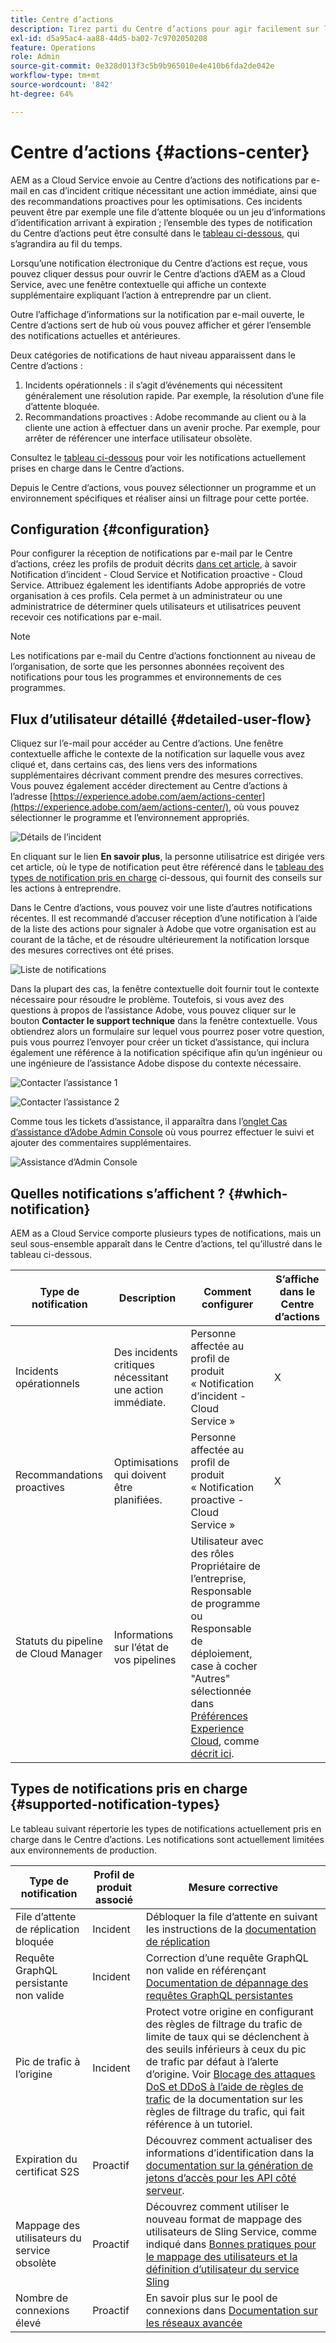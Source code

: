 ```yaml
---
title: Centre d’actions
description: Tirez parti du Centre d’actions pour agir facilement sur les incidents et d’autres informations importantes
exl-id: d5a95ac4-aa88-44d5-ba02-7c9702050208
feature: Operations
role: Admin
source-git-commit: 0e328d013f3c5b9b965010e4e410b6fda2de042e
workflow-type: tm+mt
source-wordcount: '842'
ht-degree: 64%

---
```


# Centre d’actions {#actions-center}

AEM as a Cloud Service envoie au Centre d’actions des notifications par e-mail en cas d’incident critique nécessitant une action immédiate, ainsi que des recommandations proactives pour les optimisations. Ces incidents peuvent être par exemple une file d’attente bloquée ou un jeu d’informations d’identification arrivant à expiration ; l’ensemble des types de notification du Centre d’actions peut être consulté dans le [tableau ci-dessous](#supported-notification-types), qui s’agrandira au fil du temps.

Lorsqu’une notification électronique du Centre d’actions est reçue, vous pouvez cliquer dessus pour ouvrir le Centre d’actions d’AEM as a Cloud Service, avec une fenêtre contextuelle qui affiche un contexte supplémentaire expliquant l’action à entreprendre par un client.

Outre l’affichage d’informations sur la notification par e-mail ouverte, le Centre d’actions sert de hub où vous pouvez afficher et gérer l’ensemble des notifications actuelles et antérieures. <!-- It can be accessed directly at the url TBD (Alexandru: I'm intentionally keeping it TBD for now so customers do not find it) -->

Deux catégories de notifications de haut niveau apparaissent dans le Centre d’actions :

1. Incidents opérationnels : il s’agit d’événements qui nécessitent généralement une résolution rapide. Par exemple, la résolution d’une file d’attente bloquée.
1. Recommandations proactives : Adobe recommande au client ou à la cliente une action à effectuer dans un avenir proche. Par exemple, pour arrêter de référencer une interface utilisateur obsolète.

Consultez le [tableau ci-dessous](#supported-notification-types) pour voir les notifications actuellement prises en charge dans le Centre d’actions.

Depuis le Centre d’actions, vous pouvez sélectionner un programme et un environnement spécifiques et réaliser ainsi un filtrage pour cette portée.

## Configuration {#configuration}

Pour configurer la réception de notifications par e-mail par le Centre d’actions, créez les profils de produit décrits [dans cet article](/help/journey-onboarding/notification-profiles.md), à savoir Notification d’incident - Cloud Service et Notification proactive - Cloud Service. Attribuez également les identifiants Adobe appropriés de votre organisation à ces profils. Cela permet à un administrateur ou une administratrice de déterminer quels utilisateurs et utilisatrices peuvent recevoir ces notifications par e-mail.

>[!NOTE]
>Les notifications par e-mail du Centre d’actions fonctionnent au niveau de l’organisation, de sorte que les personnes abonnées reçoivent des notifications pour tous les programmes et environnements de ces programmes.

## Flux d’utilisateur détaillé {#detailed-user-flow}

Cliquez sur l’e-mail pour accéder au Centre d’actions. Une fenêtre contextuelle affiche le contexte de la notification sur laquelle vous avez cliqué et, dans certains cas, des liens vers des informations supplémentaires décrivant comment prendre des mesures correctives. Vous pouvez également accéder directement au Centre d’actions à l’adresse [https://experience.adobe.com/aem/actions-center](https://experience.adobe.com/aem/actions-center/), où vous pouvez sélectionner le programme et l’environnement appropriés.

![Détails de l’incident](/help/operations/assets/incident-details.png)

En cliquant sur le lien **En savoir plus**, la personne utilisatrice est dirigée vers cet article, où le type de notification peut être référencé dans le [tableau des types de notification pris en charge](#supported-notification-types) ci-dessous, qui fournit des conseils sur les actions à entreprendre.

Dans le Centre d’actions, vous pouvez voir une liste d’autres notifications récentes. Il est recommandé d’accuser réception d’une notification à l’aide de la liste des actions pour signaler à Adobe que votre organisation est au courant de la tâche, et de résoudre ultérieurement la notification lorsque des mesures correctives ont été prises.

![Liste de notifications](/help/operations/assets/notification-list.png)

Dans la plupart des cas, la fenêtre contextuelle doit fournir tout le contexte nécessaire pour résoudre le problème. Toutefois, si vous avez des questions à propos de l’assistance Adobe, vous pouvez cliquer sur le bouton **Contacter le support technique** dans la fenêtre contextuelle. Vous obtiendrez alors un formulaire sur lequel vous pourrez poser votre question, puis vous pourrez l’envoyer pour créer un ticket d’assistance, qui inclura également une référence à la notification spécifique afin qu’un ingénieur ou une ingénieure de l’assistance Adobe dispose du contexte nécessaire.

![Contacter l’assistance 1](/help/operations/assets/contact-support1.png)

![Contacter l’assistance 2](/help/operations/assets/contact-support2.png)

Comme tous les tickets d’assistance, il apparaîtra dans l’[onglet Cas d’assistance d’Adobe Admin Console](https://helpx.adobe.com/fr/enterprise/using/support-for-enterprise.html) où vous pourrez effectuer le suivi et ajouter des commentaires supplémentaires.

![Assistance d’Admin Console](/help/operations/assets/admin-console-support.png)

## Quelles notifications s’affichent ? {#which-notification}

AEM as a Cloud Service comporte plusieurs types de notifications, mais un seul sous-ensemble apparaît dans le Centre d’actions, tel qu’illustré dans le tableau ci-dessous.

| Type de notification | Description | Comment configurer | S’affiche dans le Centre d’actions |
|---------------------------------|-----------------------------------------------|---------------------------------------------------------------------------------------------------------------------------------------------------------------------------------------------------------------------------------------------------------|---------------------------|
| Incidents opérationnels | Des incidents critiques nécessitant une action immédiate. | Personne affectée au profil de produit « Notification d’incident - Cloud Service » | X |
| Recommandations proactives | Optimisations qui doivent être planifiées. | Personne affectée au profil de produit « Notification proactive - Cloud Service » | X |
| Statuts du pipeline de Cloud Manager | Informations sur l’état de vos pipelines | Utilisateur avec des rôles Propriétaire de l’entreprise, Responsable de programme ou Responsable de déploiement, case à cocher &quot;Autres&quot; sélectionnée dans [Préférences Experience Cloud](https://experience.adobe.com/fr/preferences), comme [décrit ici](/help/implementing/cloud-manager/notifications.md). |                           |

## Types de notifications pris en charge {#supported-notification-types}

Le tableau suivant répertorie les types de notifications actuellement pris en charge dans le Centre d’actions. Les notifications sont actuellement limitées aux environnements de production.

| Type de notification | Profil de produit associé | Mesure corrective |
|---------------------------------|-------------------------|-----------------------------------------------------------------------------------------------------------------------------------------------------------------------------------------------------------------------------------------------------------------------------------------------------------------------------------------------------------------------------------------------------------------|
| File d’attente de réplication bloquée | Incident | Débloquer la file d’attente en suivant les instructions de la [documentation de réplication](/help/operations/replication.md#troubleshooting) |
| Requête GraphQL persistante non valide | Incident | Correction d’une requête GraphQL non valide en référençant [Documentation de dépannage des requêtes GraphQL persistantes](https://experienceleague.adobe.com/docs/experience-manager-cloud-service/content/headless/graphql-api/persisted-queries-troubleshoot.html) |
| Pic de trafic à l’origine | Incident | Protect votre origine en configurant des règles de filtrage du trafic de limite de taux qui se déclenchent à des seuils inférieurs à ceux du pic de trafic par défaut à l’alerte d’origine.  Voir [Blocage des attaques DoS et DDoS à l’aide de règles de trafic](/help/security/traffic-filter-rules-including-waf.md#blocking-dos-and-ddos-attacks-using-traffic-filter-rules) de la documentation sur les règles de filtrage du trafic, qui fait référence à un tutoriel. |
| Expiration du certificat S2S | Proactif | Découvrez comment actualiser des informations d’identification dans la [documentation sur la génération de jetons d’accès pour les API côté serveur](/help/implementing/developing/introduction/generating-access-tokens-for-server-side-apis.md#refresh-credentials). | Nombre de connexions élevé | Proactif | En savoir plus sur le pool de connexions [Mise en pool de connexions avec la documentation mise en réseau avancée](/help/security/configuring-advanced-networking.md#connection-pooling-advanced-networking) |
| Mappage des utilisateurs du service obsolète | Proactif | Découvrez comment utiliser le nouveau format de mappage des utilisateurs de Sling Service, comme indiqué dans [Bonnes pratiques pour le mappage des utilisateurs et la définition d’utilisateur du service Sling](https://experienceleague.adobe.com/en/docs/experience-manager-cloud-service/content/security/best-practices-for-sling-service-user-mapping-and-service-user-definition) |
| Nombre de connexions élevé | Proactif | En savoir plus sur le pool de connexions dans [Documentation sur les réseaux avancée](/help/security/configuring-advanced-networking.md#connection-pooling-advanced-networking) |
